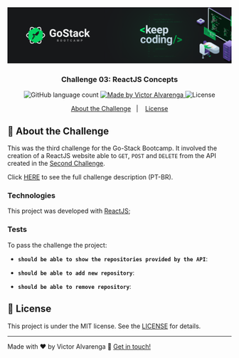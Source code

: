 <img alt="GoStack Banner" src="./banner.png" />

<h3 align="center">
  Challenge 03: ReactJS Concepts
</h3>

<p align="center">
  <img alt="GitHub language count" src="https://img.shields.io/github/languages/count/thadeucity/go-stack_challenge_03?color=%2304D361">

  <a href="https://github.com/thadeucity">
    <img alt="Made by Victor Alvarenga" src="https://img.shields.io/badge/made%20by-Victor Alvarenga-%2304D361">
  </a>

  <img alt="License" src="https://img.shields.io/badge/license-MIT-%2304D361">

</p>

<p align="center">
  <a href="#rocket-about-the-challenge">About the Challenge</a>&nbsp;&nbsp;&nbsp;|&nbsp;&nbsp;&nbsp;
  <a href="#memo-license">License</a>
</p>

## :rocket: About the Challenge

This was the third challenge for the Go-Stack Bootcamp. It involved the creation of a ReactJS website able to `GET`, `POST` and `DELETE` from the API created in the [Second Challenge](https://github.com/thadeucity/go-stack_challenge_02).

Click [HERE](https://github.com/Rocketseat/bootcamp-gostack-desafios/tree/master/desafio-conceitos-reactjs) to see the full challenge description (PT-BR).

### Technologies
This project was developed with [ReactJS](https://reactjs.org/);

### Tests

To pass the challenge the project:

- **`should be able to show the repositories provided by the API`**: 
  
- **`should be able to add new repository`**: 

- **`should be able to remove repository`**: 

## :memo: License

This project is under the MIT license. See the [LICENSE](LICENSE.md) for details.

---

Made with ♥ by Victor Alvarenga :wave: [Get in touch!](https://www.linkedin.com/in/victoralvarenga/)